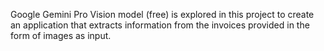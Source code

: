 Google Gemini Pro Vision model (free) is explored in this project to create an application that extracts information from the invoices provided in the form of images as input.
